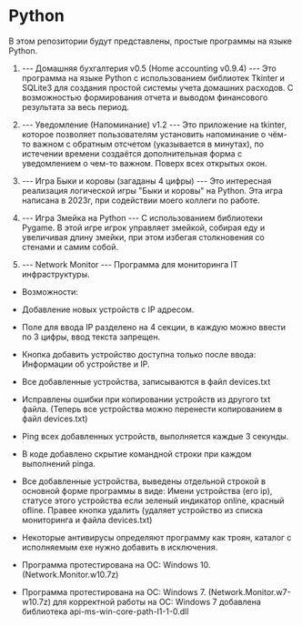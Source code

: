 # Python

В этом репозитории будут представлены, простые программы на языке Python.
1. --- Домашняя бухгалтерия v0.5 (Home accounting v0.9.4) ---
Это программа на языке Python с использованием библиотек Tkinter и SQLite3 для создания простой системы учета домашних расходов. С возможностью формирования отчета и выводом финансового результата за весь период. 

 2. --- Уведомление (Напоминание) v1.2 --- Это приложение на tkinter, которое позволяет пользователям установить напоминание о чём-то важном с обратным отсчетом (указывается в минутах), по истечении времени создаётся дополнительная форма с уведомлением о чем-то важном. Поверх всех открытых окон.

3. --- Игра Быки и коровы (загаданы 4 цифры) --- Это интересная реализация логической игры "Быки и коровы" на Python. Эта игра написана в 2023г, при содействии моего коллеги по работе.


4. --- Игра Змейка на Python --- С использованием библиотеки Pygame. В этой игре игрок управляет змейкой, собирая еду и увеличивая длину змейки, при этом избегая столкновения со стенами и самим собой.


5. --- Network Monitor --- Программа для мониторинга IT инфраструктуры.

- Возможности:

- Добавление новых устройств с IP адресом.
- Поле для ввода IP разделено на 4 секции, в каждую можно ввести по 3 цифры, ввод текста запрещен.
- Кнопка добавить устройство доступна только после ввода: Информации об устройстве и IP.
- Все добавленные устройства, записываются в файл devices.txt
- Исправлены ошибки при копировании устройств из другого txt файла. (Теперь все устройства можно перенести копированием в файл devices.txt)
- Ping всех добавленных устройств, выполняется каждые 3 секунды.
- В коде добавлено скрытие командной строки при каждом выполнений pinga.
- Все добавленные устройства, выведены отдельной строкой в основной форме программы в виде: Имени устройства (его ip), статусе этого устройства если зеленый индикатор online, красный ofline. Правее кнопка удалить (удаляет устройство из списка мониторинга и файла devices.txt)
- Некоторые антивирусы определяют программу как троян, каталог с исполняемым exe нужно добавить в исключения.
- Программа протестирована на ОС: Windows 10. (Network.Monitor.w10.7z)
- Программа протестирована на ОС: Windows 7. (Network.Monitor.w7-w10.7z) для корректной работы на ОС: Windows 7 добавлена библиотека api-ms-win-core-path-l1-1-0.dll                         
